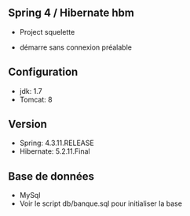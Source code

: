 ## Spring 4 / Hibernate hbm

* Project squelette
- démarre sans connexion préalable

## Configuration
* jdk: 1.7
* Tomcat: 8

## Version
* Spring: 4.3.11.RELEASE
* Hibernate: 5.2.11.Final

## Base de données
* MySql
* Voir le script db/banque.sql pour initialiser la base
